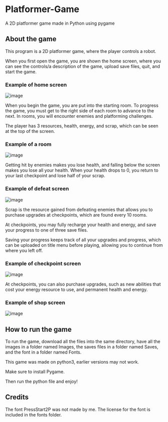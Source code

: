 # Platformer-Game
A 2D platformer game made in Python using pygame

## About the game
This program is a 2D platformer game, where the player controls a robot.

When you first open the game, you are shown the home screen, where you can see the controls/a description of the game, upload save files, quit, and start the game. 

### Example of home screen
![image](https://user-images.githubusercontent.com/59629473/204694090-25c540c0-7fc7-4fe5-8717-e9c28235f59d.png)

When you begin the game, you are put into the starting room. To progress the game, you must get to the right side of each room to advance to the next. In rooms, you will encounter enemies and platforming challenges. 

The player has 3 resources, health, energy, and scrap, which can be seen at the top of the screen.

### Example of a room
![image](https://user-images.githubusercontent.com/59629473/204695317-7bcba788-fa14-4490-ba59-2f58b8d61322.png)

Getting hit by enemies makes you lose health, and falling below the screen makes you lose all your health. When your health drops to 0, you return to your last checkpoint and lose half of your scrap. 

### Example of defeat screen
![image](https://user-images.githubusercontent.com/59629473/204696450-6d5eb874-989c-470d-9628-1c73b913f9e0.png)

Scrap is the resource gained from defeating enemies that allows you to purchase upgrades at checkpoints, which are found every 10 rooms.

At checkpoints, you may fully recharge your health and energy, and save your progress to one of three save files.

Saving your progress keeps track of all your upgrades and progress, which can be uploaded on title menu before playing, allowing you to continue from where you left off.

### Example of checkpoint screen
![image](https://user-images.githubusercontent.com/59629473/204695614-a97c3a62-269b-4af7-828e-f07d9bbffede.png)

At checkpoints, you can also purchase upgrades, such as new abilities that cost your energy resource to use, and permanent health and energy.

### Example of shop screen
![image](https://user-images.githubusercontent.com/59629473/204697292-017b8d59-3bef-4958-8c53-69aa9f91fd46.png)

## How to run the game
To run the game, download all the files into the same directory, have all the images in a folder named Images, the saves files in a folder named Saves, and the font in a folder named Fonts.

This game was made on python3, earlier versions may not work.

Make sure to install Pygame.

Then run the python file and enjoy!

## Credits
The font PressStart2P was not made by me. The license for the font is included in the fonts folder.
